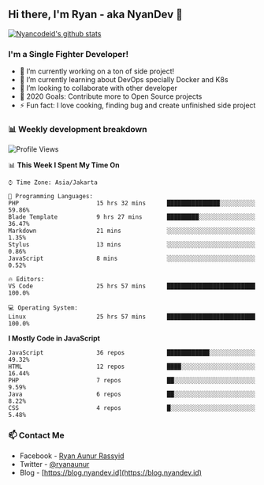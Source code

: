 ## Hi there, I'm Ryan - aka NyanDev 👋

[![Nyancodeid's github stats](https://github-readme-stats.vercel.app/api?username=nyancodeid)](https://github.com/nyancodeid/nyancodeid)

### I'm a Single Fighter Developer!
- 🔭 I’m currently working on a ton of side project!
- 🌱 I’m currently learning about DevOps specially Docker and K8s
- 👯 I’m looking to collaborate with other developer
- 🥅 2020 Goals: Contribute more to Open Source projects
- ⚡ Fun fact: I love cooking, finding bug and create unfinished side project 

### 📊 Weekly development breakdown

<!--START_SECTION:waka-->
![Profile Views](http://img.shields.io/badge/Profile%20Views-1-blue)

📊 **This Week I Spent My Time On** 

```text
⌚︎ Time Zone: Asia/Jakarta

💬 Programming Languages: 
PHP                      15 hrs 32 mins      ███████████████░░░░░░░░░░   59.86% 
Blade Template           9 hrs 27 mins       █████████░░░░░░░░░░░░░░░░   36.47% 
Markdown                 21 mins             ░░░░░░░░░░░░░░░░░░░░░░░░░   1.35% 
Stylus                   13 mins             ░░░░░░░░░░░░░░░░░░░░░░░░░   0.86% 
JavaScript               8 mins              ░░░░░░░░░░░░░░░░░░░░░░░░░   0.52%

🔥 Editors: 
VS Code                  25 hrs 57 mins      █████████████████████████   100.0%

💻 Operating System: 
Linux                    25 hrs 57 mins      █████████████████████████   100.0%

```

**I Mostly Code in JavaScript** 

```text
JavaScript               36 repos            ████████████░░░░░░░░░░░░░   49.32% 
HTML                     12 repos            ████░░░░░░░░░░░░░░░░░░░░░   16.44% 
PHP                      7 repos             ██░░░░░░░░░░░░░░░░░░░░░░░   9.59% 
Java                     6 repos             ██░░░░░░░░░░░░░░░░░░░░░░░   8.22% 
CSS                      4 repos             █░░░░░░░░░░░░░░░░░░░░░░░░   5.48%

```



<!--END_SECTION:waka-->

### 📫 Contact Me
- Facebook - [Ryan Aunur Rassyid](https://facebook.com/ryan.hac)
- Twitter - [@ryanaunur](https://twitter.com/ryanaunur)
- Blog - [https://blog.nyandev.id](https://blog.nyandev.id)
